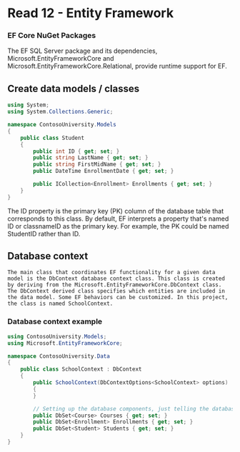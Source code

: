 # Read 12 - Entity Framework

### EF Core NuGet Packages
The EF SQL Server package and its dependencies, Microsoft.EntityFrameworkCore and Microsoft.EntityFrameworkCore.Relational, provide runtime support for EF.

## Create data models / classes

``` cs
using System;
using System.Collections.Generic;

namespace ContosoUniversity.Models
{
    public class Student
    {
        public int ID { get; set; }
        public string LastName { get; set; }
        public string FirstMidName { get; set; }
        public DateTime EnrollmentDate { get; set; }

        public ICollection<Enrollment> Enrollments { get; set; }
    }
}
```
The ID property is the primary key (PK) column of the database table that corresponds to this class. By default, EF interprets a property that's named ID or classnameID as the primary key. For example, the PK could be named StudentID rather than ID.


## Database context

    The main class that coordinates EF functionality for a given data model is the DbContext database context class. This class is created by deriving from the Microsoft.EntityFrameworkCore.DbContext class. The DbContext derived class specifies which entities are included in the data model. Some EF behaviors can be customized. In this project, the class is named SchoolContext.

### Database context example
``` cs
using ContosoUniversity.Models;
using Microsoft.EntityFrameworkCore;

namespace ContosoUniversity.Data
{
    public class SchoolContext : DbContext
    {
        public SchoolContext(DbContextOptions<SchoolContext> options) : base(options)
        {
        }

        // Setting up the database components, just telling the database that they exist.
        public DbSet<Course> Courses { get; set; }
        public DbSet<Enrollment> Enrollments { get; set; }
        public DbSet<Student> Students { get; set; }
    }
}
```
